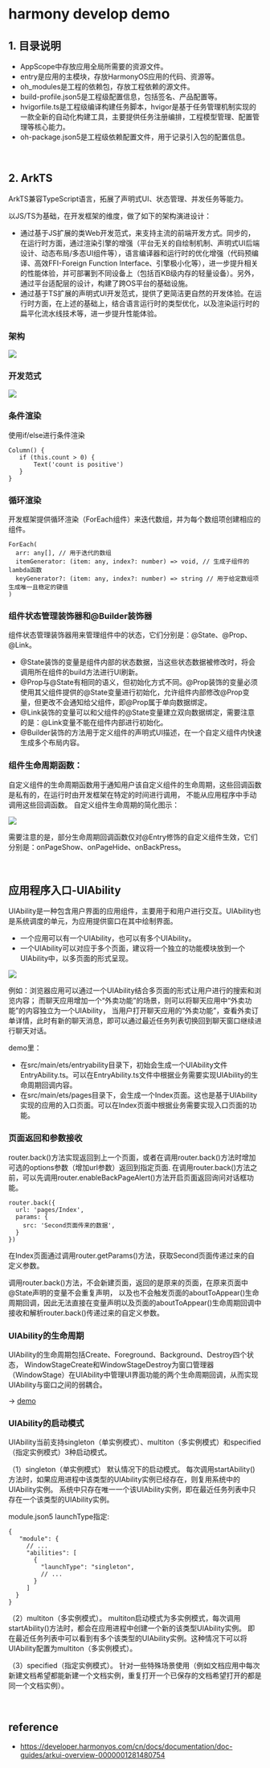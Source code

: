 # harmony develop demo
## 1. 目录说明
- AppScope中存放应用全局所需要的资源文件。
- entry是应用的主模块，存放HarmonyOS应用的代码、资源等。
- oh_modules是工程的依赖包，存放工程依赖的源文件。
- build-profile.json5是工程级配置信息，包括签名、产品配置等。
- hvigorfile.ts是工程级编译构建任务脚本，hvigor是基于任务管理机制实现的一款全新的自动化构建工具，主要提供任务注册编排，工程模型管理、配置管理等核心能力。
- oh-package.json5是工程级依赖配置文件，用于记录引入包的配置信息。

<br>

## 2. ArkTS
ArkTS兼容TypeScript语言，拓展了声明式UI、状态管理、并发任务等能力。

以JS/TS为基础，在开发框架的维度，做了如下的架构演进设计：
- 通过基于JS扩展的类Web开发范式，来支持主流的前端开发方式。同步的，在运行时方面，通过渲染引擎的增强（平台无关的自绘制机制、声明式UI后端设计、动态布局/多态UI组件等），语言编译器和运行时的优化增强（代码预编译、高效FFI-Foreign Function Interface、引擎极小化等），进一步提升相关的性能体验，并可部署到不同设备上（包括百KB级内存的轻量设备）。另外，通过平台适配层的设计，构建了跨OS平台的基础设施。
- 通过基于TS扩展的声明式UI开发范式，提供了更简洁更自然的开发体验。在运行时方面，在上述的基础上，结合语言运行时的类型优化，以及渲染运行时的扁平化流水线技术等，进一步提升性能体验。

### 架构
<img src="./notes/ArkUI架构.png" />

### 开发范式
<img src="./notes/ArkTS声明式开发范式.png" />

### 条件渲染
使用if/else进行条件渲染
```
Column() {
   if (this.count > 0) {
       Text('count is positive')
   }
}
```
### 循环渲染
开发框架提供循环渲染（ForEach组件）来迭代数组，并为每个数组项创建相应的组件。
```
ForEach(
  arr: any[], // 用于迭代的数组
  itemGenerator: (item: any, index?: number) => void, // 生成子组件的lambda函数
  keyGenerator?: (item: any, index?: number) => string // 用于给定数组项生成唯一且稳定的键值
)
```

### 组件状态管理装饰器和@Builder装饰器
组件状态管理装饰器用来管理组件中的状态，它们分别是：@State、@Prop、@Link。
- @State装饰的变量是组件内部的状态数据，当这些状态数据被修改时，将会调用所在组件的build方法进行UI刷新。
- @Prop与@State有相同的语义，但初始化方式不同。@Prop装饰的变量必须使用其父组件提供的@State变量进行初始化，允许组件内部修改@Prop变量，但更改不会通知给父组件，即@Prop属于单向数据绑定。
- @Link装饰的变量可以和父组件的@State变量建立双向数据绑定，需要注意的是：@Link变量不能在组件内部进行初始化。
- @Builder装饰的方法用于定义组件的声明式UI描述，在一个自定义组件内快速生成多个布局内容。

### 组件生命周期函数：
自定义组件的生命周期函数用于通知用户该自定义组件的生命周期，这些回调函数是私有的，在运行时由开发框架在特定的时间进行调用，
不能从应用程序中手动调用这些回调函数。 自定义组件生命周期的简化图示：

<img src="./notes/自定义组件生命周期.png" />

需要注意的是，部分生命周期回调函数仅对@Entry修饰的自定义组件生效，它们分别是：onPageShow、onPageHide、onBackPress。

<br>

## 应用程序入口-UIAbility
UIAbility是一种包含用户界面的应用组件，主要用于和用户进行交互。UIAbility也是系统调度的单元，为应用提供窗口在其中绘制界面。
- 一个应用可以有一个UIAbility，也可以有多个UIAbility。
- 一个UIAbility可以对应于多个页面，建议将一个独立的功能模块放到一个UIAbility中，以多页面的形式呈现。

<img src="./notes/UIAblility.png" />

例如：浏览器应用可以通过一个UIAbility结合多页面的形式让用户进行的搜索和浏览内容；
而聊天应用增加一个“外卖功能”的场景，则可以将聊天应用中“外卖功能”的内容独立为一个UIAbility，
当用户打开聊天应用的“外卖功能”，查看外卖订单详情，此时有新的聊天消息，即可以通过最近任务列表切换回到聊天窗口继续进行聊天对话。

demo里：
- 在src/main/ets/entryability目录下，初始会生成一个UIAbility文件EntryAbility.ts。可以在EntryAbility.ts文件中根据业务需要实现UIAbility的生命周期回调内容。
- 在src/main/ets/pages目录下，会生成一个Index页面。这也是基于UIAbility实现的应用的入口页面。可以在Index页面中根据业务需要实现入口页面的功能。

### 页面返回和参数接收
router.back()方法实现返回到上一个页面，或者在调用router.back()方法时增加可选的options参数（增加url参数）返回到指定页面.
在调用router.back()方法之前，可以先调用router.enableBackPageAlert()方法开启页面返回询问对话框功能。
```
router.back({
  url: 'pages/Index',
  params: {
    src: 'Second页面传来的数据',
  }
})
```
在Index页面通过调用router.getParams()方法，获取Second页面传递过来的自定义参数。

调用router.back()方法，不会新建页面，返回的是原来的页面，在原来页面中@State声明的变量不会重复声明，
以及也不会触发页面的aboutToAppear()生命周期回调，因此无法直接在变量声明以及页面的aboutToAppear()生命周期回调中接收和解析router.back()传递过来的自定义参数。

### UIAbility的生命周期
UIAbility的生命周期包括Create、Foreground、Background、Destroy四个状态，
WindowStageCreate和WindowStageDestroy为窗口管理器（WindowStage）在UIAbility中管理UI界面功能的两个生命周期回调，从而实现UIAbility与窗口之间的弱耦合。

-> [demo](./entry/src/main/ets/entryability)


### UIAbility的启动模式
UIAbility当前支持singleton（单实例模式）、multiton（多实例模式）和specified（指定实例模式）3种启动模式。

（1）singleton（单实例模式） 默认情况下的启动模式。
每次调用startAbility()方法时，如果应用进程中该类型的UIAbility实例已经存在，则复用系统中的UIAbility实例。
系统中只存在唯一一个该UIAbility实例，即在最近任务列表中只存在一个该类型的UIAbility实例。

module.json5 launchType指定:
```
{
   "module": {
     // ...
     "abilities": [
       {
         "launchType": "singleton",
         // ...
       }
     ]
  }
}
```
（2）multiton（多实例模式）。
multiton启动模式为多实例模式，每次调用startAbility()方法时，都会在应用进程中创建一个新的该类型UIAbility实例。
即在最近任务列表中可以看到有多个该类型的UIAbility实例。这种情况下可以将UIAbility配置为multiton（多实例模式）。

（3）specified（指定实例模式）。
针对一些特殊场景使用（例如文档应用中每次新建文档希望都能新建一个文档实例，重复打开一个已保存的文档希望打开的都是同一个文档实例）。

<br>

## reference
- https://developer.harmonyos.com/cn/docs/documentation/doc-guides/arkui-overview-0000001281480754